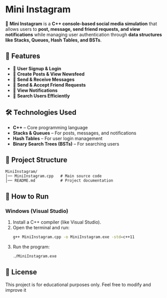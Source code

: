 # Mini Instagram

📱 **Mini Instagram** is a **C++ console-based social media simulation** that allows users to **post, message, send friend requests, and view notifications** while managing user authentication through **data structures like Stacks, Queues, Hash Tables, and BSTs**.

## 🌟 Features

- 👤 **User Signup & Login**
- 📝 **Create Posts & View Newsfeed**
- 💬 **Send & Receive Messages**
- 🤝 **Send & Accept Friend Requests**
- 🔔 **View Notifications**
- 🔎 **Search Users Efficiently**

## 🛠️ Technologies Used

- **C++** – Core programming language
- **Stacks & Queues** – For posts, messages, and notifications
- **Hash Tables** – For user login management
- **Binary Search Trees (BSTs)** – For searching users

## 📂 Project Structure

```
MiniInstagram/
│── MiniInstagram.cpp   # Main source code
│── README.md           # Project documentation
```

## 🚀 How to Run

### **Windows (Visual Studio)**

1. Install a C++ compiler (like Visual Studio).
2. Open the terminal and run:
   ```sh
   g++ MiniInstagram.cpp -o MiniInstagram.exe -std=c++11
   ```
3. Run the program:
   ```sh
   ./MiniInstagram.exe
   ```

## 📜 License

This project is for educational purposes only. Feel free to modify and improve it

